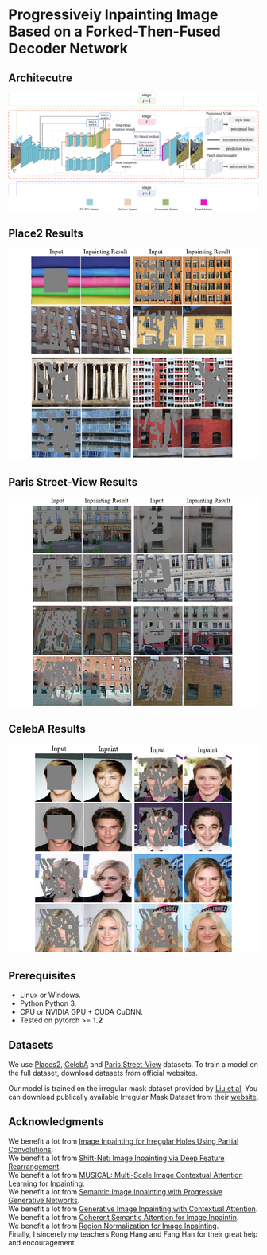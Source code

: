 #  Progressiveiy Inpainting Image Based on a Forked-Then-Fused Decoder Network
##  Architecutre
![Network](https://github.com/yabg-shuai666/Inpainting/blob/main/Results/Network.png)
## Place2 Results
![Place2](https://github.com/yabg-shuai666/Inpainting/blob/main/Results/Place2.png)
## Paris Street-View Results
![Paris Street-View](https://github.com/yabg-shuai666/Inpainting/blob/main/Results/ParisStreetView.png)
## CelebA Results
![CelebA](https://github.com/yabg-shuai666/Inpainting/blob/main/Results/CelebA.png)

## Prerequisites
- Linux or Windows.
- Python Python 3.
- CPU or NVIDIA GPU + CUDA CuDNN.
- Tested on pytorch >= **1.2**

## Datasets
We use [Places2](http://places2.csail.mit.edu/), [CelebA](http://mmlab.ie.cuhk.edu.hk/projects/CelebA.html) and [Paris Street-View](https://github.com/pathak22/context-encoder) datasets. To train a model on the full dataset, download datasets from official websites.

Our model is trained on the irregular mask dataset provided by [Liu et al](https://arxiv.org/abs/1804.07723). You can download publically available Irregular Mask Dataset from their [website](http://masc.cs.gmu.edu/wiki/partialconv).

## Acknowledgments
We benefit a lot from [Image Inpainting for Irregular Holes Using Partial Convolutions](https://github.com/NVIDIA/partialconv.git).     
We benefit a lot from [Shift-Net: Image Inpainting via Deep Feature Rearrangement](https://github.com/Zhaoyi-Yan/Shift-Net).   
We benefit a lot from [MUSICAL: Multi-Scale Image Contextual Attention Learning for Inpainting](https://github.com/wangning-001/MUSICAL.git).   
We benefit a lot from [Semantic Image Inpainting with Progressive Generative Networks](https://github.com/crashmoon/Progressive-Generative-Networks.git).   
We benefit a lot from [Generative Image Inpainting with Contextual Attention](https://github.com/JiahuiYu/generative_inpainting).    
We benefit a lot from [Coherent Semantic Attention for Image Inpaintin](https://github.com/KumapowerLIU/CSA-inpainting).    
We benefit a lot from [Region Normalization for Image Inpainting](https://github.com/geekyutao/RN.git).    
Finally, I sincerely my teachers Rong Hang and Fang Han for their great help and encouragement.
